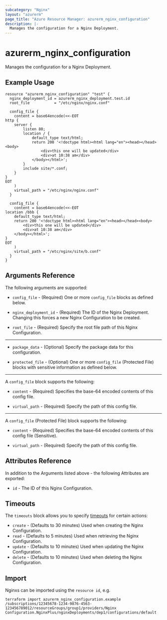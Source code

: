 ```yaml
---
subcategory: "Nginx"
layout: "azurerm"
page_title: "Azure Resource Manager: azurerm_nginx_configuration"
description: |-
  Manages the configuration for a Nginx Deployment.
---
```


# azurerm_nginx_configuration

Manages the configuration for a Nginx Deployment.

## Example Usage

```hcl
resource "azurerm_nginx_configuration" "test" {
  nginx_deployment_id = azurerm_nginx_deployment.test.id
  root_file           = "/etc/nginx/nginx.conf"

  config_file {
    content = base64encode(<<-EOT
http {
    server {
        listen 80;
        location / {
            default_type text/html;
            return 200 '<!doctype html><html lang="en"><head></head><body>
                <div>this one will be updated</div>
                <div>at 10:38 am</div>
            </body></html>';
        }
        include site/*.conf;
    }
}
EOT
    )
    virtual_path = "/etc/nginx/nginx.conf"
  }

  config_file {
    content = base64encode(<<-EOT
location /bbb {
	default_type text/html;
	return 200 '<!doctype html><html lang="en"><head></head><body>
		<div>this one will be updated</div>
		<div>at 10:38 am</div>
	</body></html>';
}
EOT
    )
    virtual_path = "/etc/nginx/site/b.conf"
  }
}
```

## Arguments Reference

The following arguments are supported:

* `config_file` - (Required) One or more `config_file` blocks as defined below.

* `nginx_deployment_id` - (Required) The ID of the Nginx Deployment. Changing this forces a new Nginx Configuration to be created.

* `root_file` - (Required) Specify the root file path of this Nginx Configuration.

---

* `package_data` - (Optional) Specify the package data for this configuration.

* `protected_file` - (Optional) One or more `config_file` (Protected File) blocks with sensitive information as defined below.

---

A `config_file` block supports the following:

* `content` - (Required) Specifies the base-64 encoded contents of this config file.

* `virtual_path` - (Required) Specify the path of this config file.

---

A `config_file` (Protected File) block supports the following:

* `content` - (Required) Specifies the base-64 encoded contents of this config file (Sensitive).

* `virtual_path` - (Required) Specify the path of this config file.

## Attributes Reference

In addition to the Arguments listed above - the following Attributes are exported: 

* `id` - The ID of this Nginx Configuration.

## Timeouts

The `timeouts` block allows you to specify [timeouts](https://www.terraform.io/language/resources/syntax#operation-timeouts) for certain actions:

* `create` - (Defaults to 30 minutes) Used when creating the Nginx Configuration.
* `read` - (Defaults to 5 minutes) Used when retrieving the Nginx Configuration.
* `update` - (Defaults to 10 minutes) Used when updating the Nginx Configuration.
* `delete` - (Defaults to 10 minutes) Used when deleting the Nginx Configuration.

## Import

Nginxs can be imported using the `resource id`, e.g.

```shell
terraform import azurerm_nginx_configuration.example /subscriptions/12345678-1234-9876-4563-123456789012/resourceGroups/group1/providers/Nginx Configuration.NginxPlus/nginxDeployments/dep1/configurations/default
```
